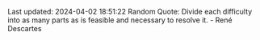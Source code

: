 Last updated: 2024-04-02 18:51:22
Random Quote: Divide each difficulty into as many parts as is feasible and necessary to resolve it. - René Descartes